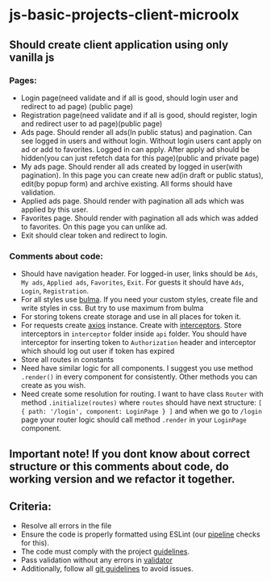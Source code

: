 # js-basic-projects-client-microolx

## Should create client application using only vanilla js

### Pages:
- Login page(need validate and if all is good, should login user and redirect to ad page) (public page)
- Registration page(need validate and if all is good, should register, login and redirect user to ad page)(public page)
- Ads page. Should render all ads(In public status) and pagination. Can see logged in users and without login. Without login users cant apply on ad or add to favorites. Logged in can apply. After apply ad should be hidden(you can just refetch data for this page)(public and private page)
- My ads page. Should render all ads created by logged in user(with pagination). In this page you can create new ad(in draft or public status), edit(by popup form) and archive existing. All forms should have validation.
- Applied ads page. Should render with pagination all ads which was applied by this user.
- Favorites page. Should render with pagination all ads which was added to favorites. On this page you can unlike ad.
- Exit should clear token and redirect to login.

### Comments about code:
- Should have navigation header. For logged-in user, links should be `Ads`, `My ads`, `Applied ads`, `Favorites`, `Exit`. For guests it should have `Ads`, `Login`, `Registration`.
- For all styles use [bulma](https://bulma.io/). If you need your custom styles, create file and write styles in css. But try to use maximum from bulma
- For storing tokens create storage and use in all places for token it.
- For requests create [axios](https://axios-http.com/) instance. Create with [interceptors](https://axios-http.com/docs/interceptors). Store interceptors in `interceptor` folder inside `api` folder. You should have interceptor for inserting token to `Authorization` header and interceptor which should log out user if token has expired
- Store all routes in constants
- Need have similar logic for all components. I suggest you use method `.render()` in every component for consistently. Other methods you can create as you wish.
- Need create some resolution for routing. I want to have class `Router` with method `.initialize(routes)` where `routes` should have next structure: `[ { path: '/login', component: LoginPage } ]` and when we go to `/login` page your router logic should call method `.render` in your `LoginPage` component.

## Important note! If you dont know about correct structure or this comments about code, do working version and we refactor it together.

## Criteria:

- Resolve all errors in the file
- Ensure the code is properly formatted using ESLint (our [pipeline](https://github.com/rammfall-code/guidelines/blob/main/DICTIONARY.md#pipeline-a-pipeline-is-a-sequence-of-automated-steps-that-run-code-checks-it-is-triggered-in-github-after-code-is-pushed-the-pipeline-can-have-three-statuses-pending-checks-are-in-progress-failed-checks-did-not-pass-due-to-issues-like-incorrect-code-errors-or-failed-tests-and-passed-all-checks-were-successful) checks for this).
- The code must comply with the project [guidelines](https://github.com/rammfall-code/guidelines/blob/main/JS.md).
- Pass validation without any errors in [validator](https://validator.w3.org/nu/)
- Additionally, follow all [git guidelines](https://github.com/rammfall-code/guidelines/blob/main/GIT.md) to avoid issues.
